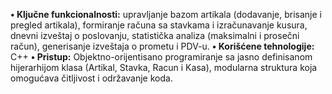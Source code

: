 **•	Ključne funkcionalnosti:** 
  upravljanje bazom artikala (dodavanje, brisanje i pregled artikala), 
  formiranje računa sa stavkama i izračunavanje kusura, 
  dnevni izveštaj o poslovanju, 
  statistička analiza (maksimalni i prosečni račun), 
  generisanje izveštaja o prometu i PDV-u.
**•	Korišćene tehnologije:** C++
**•	Pristup:** Objektno-orijentisano programiranje sa jasno definisanom hijerarhijom klasa (Artikal, Stavka, Racun i Kasa), 
  modularna struktura koja omogućava čitljivost i održavanje koda.
